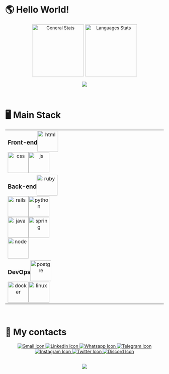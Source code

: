 <h1>🌎 Hello World!</h1>

<div id="stats" align="center">
  <img height=165em alt="General Stats" src="https://github-readme-stats.vercel.app/api?username=SandroSmarzaro&include_all_commits=true&count_private=true&show_icons=true&theme=radical"/>

<img height=165em alt="Languages Stats" src="https://github-readme-stats.vercel.app/api/top-langs/?username=SandroSmarzaro&langs_count=10&layout=compact&theme=radical"/>
    
  ![](https://github-readme-streak-stats.herokuapp.com/?user=sandrosmarzaro&theme=radical&hide_border=false)
</div>

<br/>
  
<h1>🖥️ Main Stack</h1>
  
  <table align="center" style="border-collapse: collapse;">
  <tbody>
    <tr>
      <td width="33.33%"  align="center" valign="top" style="display: flex; flex-wrap: wrap;">
        <h3>Front-end</h3>
        <img style="width: 66px; height: 66px;" alt="html" src="https://cdn.jsdelivr.net/gh/devicons/devicon/icons/html5/html5-original.svg" />
        <img style="width: 66px; height: 66px;" alt="css" src="https://cdn.jsdelivr.net/gh/devicons/devicon/icons/css3/css3-original.svg" />
        <img style="width: 66px; height: 66px;" alt="js" src="https://cdn.jsdelivr.net/gh/devicons/devicon/icons/javascript/javascript-original.svg" />
      </td>
      <td width="33.33%" align="center" valign="top" style="display: flex; flex-wrap: wrap;">
        <h3>Back-end</h3>
        <img style="width: 66px; height: 66px;" alt="ruby" src="https://cdn.jsdelivr.net/gh/devicons/devicon/icons/ruby/ruby-original.svg" />
        <img style="width: 66px; height: 66px;" alt="rails" src="https://cdn.jsdelivr.net/gh/devicons/devicon/icons/rails/rails-original-wordmark.svg" />
        <img style="width: 66px; height: 66px;" alt="python" src="https://cdn.jsdelivr.net/gh/devicons/devicon/icons/python/python-original.svg" />
        <img style="width: 66px; height: 66px;" alt="java" src="https://cdn.jsdelivr.net/gh/devicons/devicon/icons/java/java-original.svg" />
        <img style="width: 66px; height: 66px;" alt="spring" src="https://cdn.jsdelivr.net/gh/devicons/devicon/icons/spring/spring-original.svg" />
        <img style="width: 66px; height: 66px;" alt="node" src="https://cdn.jsdelivr.net/gh/devicons/devicon/icons/nodejs/nodejs-original.svg" />
      </td>
      <td width="33.33%" align="center" valign="top" style="display: flex; flex-wrap: wrap;">
        <h3>DevOps</h3>
        <img style="width: 66px; height: 66px;" alt="postgre" src="https://cdn.jsdelivr.net/gh/devicons/devicon/icons/postgresql/postgresql-original.svg" />
        <img style="width: 66px; height: 66px;" alt="docker" src="https://cdn.jsdelivr.net/gh/devicons/devicon/icons/docker/docker-original.svg" />
        <img style="width: 66px; height: 66px;" alt="linux" src="https://cdn.jsdelivr.net/gh/devicons/devicon/icons/linux/linux-original.svg" />
      </td>        
    </tr>
  </tbody>
</table>

  
<br/>

<h1>📲 My contacts</h1>
<div id="contacts" align="center">
  <a href="mailto:sansmarzaro@gmail.com" target="_blank"/>
    <img alt="Gmail Icon" src="https://img.shields.io/badge/Gmail-D14836?style=for-the-badge&logo=gmail&logoColor=white"/>
  </a>  
  <a href="https://www.linkedin.com/in/sandrosmarzaro/" target="_blank"/>
    <img alt="Linkedin Icon" src="https://img.shields.io/badge/LinkedIn-0077B5?style=for-the-badge&logo=linkedin&logoColor=white"/>
  </a>
  <wbr>
  <a href="https://api.whatsapp.com/send?phone=5528999223882&text=Ol%C3%A1%20Sandro!%20Vim%20pelo%20seu%20perfil%20do%20GitHub" target="_blank"/>
    <img alt="Whatsapp Icon" src="https://img.shields.io/badge/WhatsApp-25D366?style=for-the-badge&logo=whatsapp&logoColor=white"/>
  </a>   
  <a href="https://t.me/SandroSmarzaro" target="_blank"/>
    <img alt="Telegram Icon" src="https://img.shields.io/badge/Telegram-2CA5E0?style=for-the-badge&logo=telegram&logoColor=white"/>
  </a> 
  <wbr>
  <a href="https://www.instagram.com/sandrosmarzaro/" target="_blank"/>
    <img alt="Instagram Icon" src="https://img.shields.io/badge/Instagram-E4405F?style=for-the-badge&logo=instagram&logoColor=white"/>
  </a> 
  <a href="https://twitter.com/sandrosmarzaro" target="_blank"/>
    <img alt="Twitter Icon" src="https://img.shields.io/badge/Twitter-1DA1F2?style=for-the-badge&logo=twitter&logoColor=white"/>
  </a>   
  <wbr>
  <a href="https://discord.com/app" target="_blank"/>
    <img alt="Discord Icon" src="https://dcbadge.vercel.app/api/shield/258576911762980864"/>
  </a>   
<div/>

<br>

<div id="trophies" align="center">
  
  ![](https://github-profile-trophy.vercel.app/?username=sandrosmarzaro&theme=radical&no-frame=false&no-bg=false&margin-w=4&column=-1)
</div>
